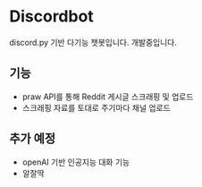 ﻿# Discordbot
 discord.py 기반 다기능 챗봇입니다.
 개발중입니다.
<h2>기능</h2>
<ul>
 <li>praw API를 통해 Reddit 게시글 스크래핑 및 업로드</li>
 <li>스크래핑 자료를 토대로 주기마다 채널 업로드</li>
</ul>
 
<h2>추가 예정</h2>
<ul>
 <li>openAI 기반 인공지능 대화 기능</li>
 <li>알잘딱</li>
</ul>
